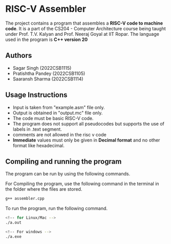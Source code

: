 # RISC-V Assembler

The project contains a program that assembles a **RISC-V code to machine code**. It is a part of the CS204 - Computer Architecture course being taught under Prof. T.V. Kalyan and Prof. Neeraj Goyal at IIT Ropar. The language used in the program is **C++ version 20**

## Authors

-  Sagar Singh (2022CSB1115)
-  Pratishtha Pandey (2022CSB1105)
-  Saaransh Sharma (2022CSB1114)

## Usage Instructions

- Input is taken from "example.asm" file only.
- Output is obtained in "output.mc" file only.
- The code must be basic RISC-V code.
- The program does not support all pseudocodes but supports the use of labels in .text segment.
- comments are not allowed in the risc v code
- **Immediate** values must only be given in **Decimal format** and no other format like hexadecimal.

## Compiling and running the program

The program can be run by using the following commands.

For Compiling the program, use the following command in the terminal in the folder where the files are stored.

```bash
g++ assembler.cpp
```

To run the program, run the following command.

```bash
<!-- for Linux/Mac -->
./a.out

<!-- For windows -->
./a.exe
```
